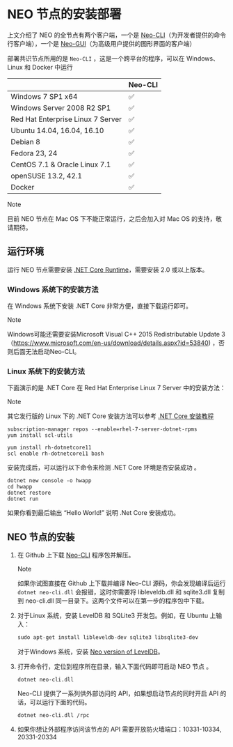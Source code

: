 # NEO 节点的安装部署

上文介绍了 NEO 的全节点有两个客户端，一个是 [Neo-CLI](https://github.com/neo-project/neo-cli/releases)（为开发者提供的命令行客户端），一个是 [Neo-GUI](https://github.com/neo-project/neo-gui/releases)（为高级用户提供的图形界面的客户端）

部署共识节点所用的是 `Neo-CLI` ，这是一个跨平台的程序，可以在 Windows、Linux 和 Docker 中运行

|                                   | Neo-CLI |
| --------------------------------- | ----------------- |
| Windows 7 SP1 x64                 | ✅                 |
| Windows Server 2008 R2 SP1        | ✅                 |
| Red Hat Enterprise Linux 7 Server | ✅                 |
| Ubuntu 14.04, 16.04, 16.10        | ✅                 |
| Debian 8                          | ✅                 |
| Fedora 23, 24                     | ✅                 |
| CentOS 7.1 & Oracle Linux 7.1     | ✅                 |
| openSUSE 13.2, 42.1               | ✅                 |
| Docker                            | ✅                 |

> [!Note]
> 目前 NEO 节点在 Mac OS 下不能正常运行，之后会加入对 Mac OS 的支持，敬请期待。

## 运行环境

运行 NEO 节点需要安装 [.NET Core Runtime](https://www.microsoft.com/net/download/core#/runtime)，需要安装 2.0 或以上版本。

### Windows 系统下的安装方法

在 Windows 系统下安装  .NET Core 非常方便，直接下载运行即可。
> [!Note]
> Windows可能还需要安装Microsoft Visual C++ 2015 Redistributable Update 3（https://www.microsoft.com/en-us/download/details.aspx?id=53840) ，否则后面无法启动Neo-CLI。

### Linux 系统下的安装方法

下面演示的是 .NET Core 在 Red Hat Enterprise Linux 7 Server 中的安装方法：

> [!Note]
> 其它发行版的 Linux 下的 .NET Core 安装方法可以参考 [.NET Core 安装教程](https://www.microsoft.com/net/core#linuxredhat)


```
subscription-manager repos --enable=rhel-7-server-dotnet-rpms
yum install scl-utils
```

```
yum install rh-dotnetcore11
scl enable rh-dotnetcore11 bash
```

安装完成后，可以运行以下命令来检测 .NET Core 环境是否安装成功 。

```
dotnet new console -o hwapp
cd hwapp
dotnet restore
dotnet run
```

如果你看到最后输出 “Hello World!” 说明 .Net Core 安装成功。


## NEO 节点的安装

1. 在 Github 上下载 [Neo-CLI](https://github.com/neo-project/neo-cli/releases) 程序包并解压。

   > [!Note]
   > 如果你试图直接在 Github 上下载并编译 Neo-CLI 源码，你会发现编译后运行 `dotnet neo-cli.dll` 会报错，这时你需要将 libleveldb.dll 和  sqlite3.dll 复制到 neo-cli.dll 同一目录下。这两个文件可以在第一步的程序包中下载。

2. 对于Linux 系统，安装 LevelDB 和 SQLite3 开发包。例如，在 Ubuntu 上输入：

   ```c#
   sudo apt-get install libleveldb-dev sqlite3 libsqlite3-dev
   ```

   对于Windows 系统，安装  [Neo version of LevelDB](https://github.com/neo-project/leveldb)。

3. 打开命令行，定位到程序所在目录，输入下面代码即可启动 NEO 节点 。

   ```
   dotnet neo-cli.dll
   ```

   Neo-CLI 提供了一系列供外部访问的 API，如果想启动节点的同时开启 API 的话，可以运行下面的代码。

   ```
   dotnet neo-cli.dll /rpc
   ```

4. 如果你想让外部程序访问该节点的 API 需要开放防火墙端口：10331-10334, 20331-20334 